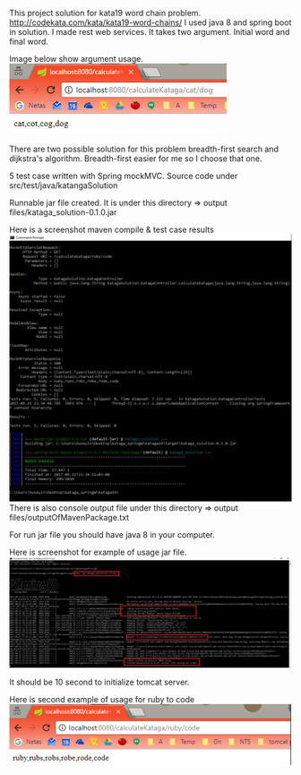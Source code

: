 This project solution for kata19 word chain problem.
http://codekata.com/kata/kata19-word-chains/
I used java 8 and spring boot in solution. I made rest web services. 
It takes two argument. Initial word and final word.

Image below show argument usage.
![Alt text](https://raw.githubusercontent.com/huseyinjkilic/katagaSolution/master/screenshots/catToDog.png "Cat to dog rest example")

There are two possible solution for this problem breadth-first search and dijkstra's algorithm.
Breadth-first easier for me so I choose that one.

5 test case written with Spring mockMVC.
Source code under src/test/java/katangaSolution

Runnable jar file created. It is under this directory => output files/kataga_solution-0.1.0.jar

Here is a screenshot maven compile & test case results
![Alt text](https://raw.githubusercontent.com/huseyinjkilic/katagaSolution/master/screenshots/kataga%20maven%20build%20screen.png "Maven compile resutl")
There is also console output file under this directory => output files/outputOfMavenPackage.txt

For run jar file you should have java 8 in your computer.

Here is screenshot for example of usage jar file.
![Alt text](https://raw.githubusercontent.com/huseyinjkilic/katagaSolution/master/screenshots/Runing%20jar%20file.png "Runnable jar usage")

It should be 10 second to initialize tomcat server.

Here is second example of usage for ruby to code 
![Alt text](https://raw.githubusercontent.com/huseyinjkilic/katagaSolution/master/screenshots/rubyToCode.png "Ruby to code rest example")
